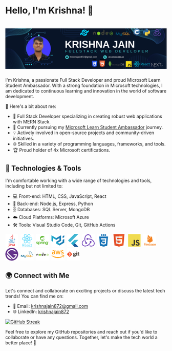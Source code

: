 # Hello, I'm Krishna! 👋


<h1 align="center">
 <img src="banner.png" />
</h1>


I'm Krishna, a passionate Full Stack Developer and proud Microsoft Learn Student Ambassador. With a strong foundation in Microsoft technologies, I am dedicated to continuous learning and innovation in the world of software development.

🌟 Here's a bit about me:

- 🚀 Full Stack Developer specializing in creating robust web applications with MERN Stack.
- 💼 Currently pursuing my [Microsoft Learn Student Ambassador](https://learn.microsoft.com/en-us/community/ambassadors) journey.
- 💡 Actively involved in open-source projects and community-driven initiatives.
- 🌐 Skilled in a variety of programming languages, frameworks, and tools.
- 🏆 Proud holder of 4x Microsoft certifications.

## 🚀 Technologies & Tools

I'm comfortable working with a wide range of technologies and tools, including but not limited to:

- 💻 Front-end: HTML, CSS, JavaScript, React
- 📡 Back-end: Node.js, Express, Python
- 🗄️ Databases: SQL Server, MongoDB
- ☁️ Cloud Platforms: Microsoft Azure
- 🛠️ Tools: Visual Studio Code, Git, GitHub Actions

<div>
  <img src="https://github.com/devicons/devicon/blob/master/icons/java/java-original-wordmark.svg" title="Java" alt="Java" width="40" height="40"/>&nbsp;
  <img src="https://github.com/devicons/devicon/blob/master/icons/react/react-original-wordmark.svg" title="React" alt="React" width="40" height="40"/>&nbsp;
  <img src="https://github.com/devicons/devicon/blob/master/icons/spring/spring-original-wordmark.svg" title="Spring" alt="Spring" width="40" height="40"/>&nbsp;
  <img src="https://github.com/devicons/devicon/blob/master/icons/materialui/materialui-original.svg" title="Material UI" alt="Material UI" width="40" height="40"/>&nbsp;
  <img src="https://github.com/devicons/devicon/blob/master/icons/flutter/flutter-original.svg" title="Flutter" alt="Flutter" width="40" height="40"/>&nbsp;
  <img src="https://github.com/devicons/devicon/blob/master/icons/redux/redux-original.svg" title="Redux" alt="Redux " width="40" height="40"/>&nbsp;
  <img src="https://github.com/devicons/devicon/blob/master/icons/css3/css3-plain-wordmark.svg"  title="CSS3" alt="CSS" width="40" height="40"/>&nbsp;
  <img src="https://github.com/devicons/devicon/blob/master/icons/html5/html5-original.svg" title="HTML5" alt="HTML" width="40" height="40"/>&nbsp;
  <img src="https://github.com/devicons/devicon/blob/master/icons/javascript/javascript-original.svg" title="JavaScript" alt="JavaScript" width="40" height="40"/>&nbsp;
  <img src="https://github.com/devicons/devicon/blob/master/icons/firebase/firebase-plain-wordmark.svg" title="Firebase" alt="Firebase" width="40" height="40"/>&nbsp;
  <img src="https://github.com/devicons/devicon/blob/master/icons/gatsby/gatsby-original.svg" title="Gatsby"  alt="Gatsby" width="40" height="40"/>&nbsp;
  <img src="https://github.com/devicons/devicon/blob/master/icons/mysql/mysql-original-wordmark.svg" title="MySQL"  alt="MySQL" width="40" height="40"/>&nbsp;
  <img src="https://github.com/devicons/devicon/blob/master/icons/nodejs/nodejs-original-wordmark.svg" title="NodeJS" alt="NodeJS" width="40" height="40"/>&nbsp;
  <img src="https://github.com/devicons/devicon/blob/master/icons/amazonwebservices/amazonwebservices-plain-wordmark.svg" title="AWS" alt="AWS" width="40" height="40"/>&nbsp;
  <img src="https://github.com/devicons/devicon/blob/master/icons/git/git-original-wordmark.svg" title="Git" **alt="Git" width="40" height="40"/>
</div>

## 🌍 Connect with Me

Let's connect and collaborate on exciting projects or discuss the latest tech trends! You can find me on:

- 📧 Email: [krishnajain872@gmail.com](mailto:krishnajain872@gmail.com)
- 🌐 LinkedIn: [krishnajain872](https://www.linkedin.com/in/krishna-jain-b21382243/)

[![GitHub Streak](http://github-readme-streak-stats.herokuapp.com?user=krishnajain872&theme=dark&background=000000)](https://git.io/streak-stats)


Feel free to explore my GitHub repositories and reach out if you'd like to collaborate or have any questions. Together, let's make the tech world a better place! 🌟
